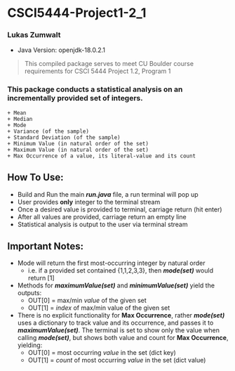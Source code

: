 # CSCI5444-Project1-2_1
### Lukas Zumwalt
* Java Version: openjdk-18.0.2.1

> This compiled package serves to meet CU Boulder course requirements for CSCI 5444 Project 1.2, Program 1



### This package conducts a statistical analysis on an incrementally provided set of integers.

```
+ Mean
+ Median
+ Mode
+ Variance (of the sample)
+ Standard Deviation (of the sample)
+ Minimum Value (in natural order of the set)
+ Maximum Value (in natural order of the set)
+ Max Occurrence of a value, its literal-value and its count
```

## How To Use:
* Build and Run the main **_run.java_** file, a run terminal will pop up
* User provides **only** integer to the terminal stream
* Once a desired value is provided to terminal, carriage return (hit enter)
* After all values are provided, carriage return an empty line
* Statistical analysis is output to the user via terminal stream


## Important Notes:
* Mode will return the first most-occurring integer by natural order
    * i.e. if a provided set contained {1,1,2,3,3}, then **_mode(set)_** would return [1]
* Methods for **_maximumValue(set)_** and **_minimumValue(set)_** yield the outputs:
    * OUT[0] = max/min _value_ of the given set
    * OUT[1] = _index_ of max/min value of the given set
* There is no explicit functionality for **Max Occurrence**, rather **_mode(set)_** uses a dictionary to track value and its occurrence, and passes it to **_maximumValue(set)_**.  The terminal is set to show only the value when calling **_mode(set)_**, but shows both value and count for **Max Occurrence**, yielding:
    * OUT[0] = most occurring _value_ in the set (dict key)
    * OUT[1] = _count_ of most occurring _value_ in the set (dict value)
